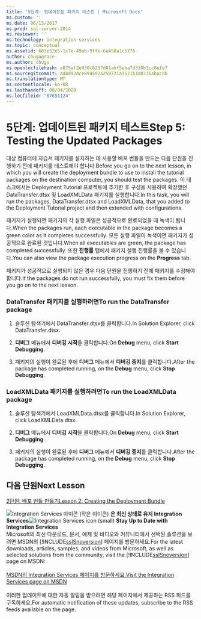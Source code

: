 ```yaml
---
title: '5단계: 업데이트된 패키지 테스트 | Microsoft Docs'
ms.custom: ''
ms.date: 06/13/2017
ms.prod: sql-server-2014
ms.reviewer: ''
ms.technology: integration-services
ms.topic: conceptual
ms.assetid: 683e52e5-1c7e-49ab-9ffe-6a450a1c5776
author: chugugrace
ms.author: chugu
ms.openlocfilehash: a075af2e030c8257d01abf5eba7d330b1cc8efe7
ms.sourcegitcommit: ad4d92dce894592a259721a1571b1d8736abacdb
ms.translationtype: MT
ms.contentlocale: ko-KR
ms.lasthandoff: 08/04/2020
ms.locfileid: "87651124"
---
```

# <a name="step-5-testing-the-updated-packages"></a><span data-ttu-id="1b6dd-102">5단계: 업데이트된 패키지 테스트</span><span class="sxs-lookup"><span data-stu-id="1b6dd-102">Step 5: Testing the Updated Packages</span></span>
  <span data-ttu-id="1b6dd-103">대상 컴퓨터에 자습서 패키지를 설치하는 데 사용할 배포 번들을 만드는 다음 단원을 진행하기 전에 패키지를 테스트해야 합니다.</span><span class="sxs-lookup"><span data-stu-id="1b6dd-103">Before you go on to the next lesson, in which you will create the deployment bundle to use to install the tutorial packages on the destination computer, you should test the packages.</span></span> <span data-ttu-id="1b6dd-104">이 태스크에서는 Deployment Tutorial 프로젝트에 추가한 후 구성을 사용하여 확장했던 DataTransfer.dtsx 및 LoadXMLData 패키지를 실행합니다.</span><span class="sxs-lookup"><span data-stu-id="1b6dd-104">In this task, you will run the packages, DataTransfer.dtsx and LoadXMLData, that you added to the Deployment Tutorial project and then extended with configurations.</span></span>  
  
 <span data-ttu-id="1b6dd-105">패키지가 실행되면 패키지의 각 실행 파일은 성공적으로 완료되었을 때 녹색이 됩니다.</span><span class="sxs-lookup"><span data-stu-id="1b6dd-105">When the packages run, each executable in the package becomes a green color as it completes successfully.</span></span> <span data-ttu-id="1b6dd-106">모든 실행 파일이 녹색이면 패키지가 성공적으로 완료된 것입니다.</span><span class="sxs-lookup"><span data-stu-id="1b6dd-106">When all executables are green, the package has completed successfully.</span></span> <span data-ttu-id="1b6dd-107">또한 **진행률** 탭에서 패키지 실행 진행률을 볼 수 있습니다.</span><span class="sxs-lookup"><span data-stu-id="1b6dd-107">You can also view the package execution progress on the **Progress** tab.</span></span>  
  
 <span data-ttu-id="1b6dd-108">패키지가 성공적으로 실행되지 않은 경우 다음 단원을 진행하기 전에 패키지를 수정해야 합니다.</span><span class="sxs-lookup"><span data-stu-id="1b6dd-108">If the packages do not run successfully, you must fix them before you go on to the next lesson.</span></span>  
  
### <a name="to-run-the-datatransfer-package"></a><span data-ttu-id="1b6dd-109">DataTransfer 패키지를 실행하려면</span><span class="sxs-lookup"><span data-stu-id="1b6dd-109">To run the DataTransfer package</span></span>  
  
1.  <span data-ttu-id="1b6dd-110">솔루션 탐색기에서 DataTransfer.dtsx를 클릭합니다.</span><span class="sxs-lookup"><span data-stu-id="1b6dd-110">In Solution Explorer, click DataTransfer.dtsx.</span></span>  
  
2.  <span data-ttu-id="1b6dd-111">**디버그** 메뉴에서 **디버깅 시작**을 클릭합니다.</span><span class="sxs-lookup"><span data-stu-id="1b6dd-111">On **Debug** menu, click **Start Debugging**.</span></span>  
  
3.  <span data-ttu-id="1b6dd-112">패키지의 실행이 완료된 후에 **디버그** 메뉴에서 **디버깅 중지**를 클릭합니다.</span><span class="sxs-lookup"><span data-stu-id="1b6dd-112">After the package has completed running, on the **Debug** menu, click **Stop Debugging**.</span></span>  
  
### <a name="to-run-the-loadxmldata-package"></a><span data-ttu-id="1b6dd-113">LoadXMLData 패키지를 실행하려면</span><span class="sxs-lookup"><span data-stu-id="1b6dd-113">To run the LoadXMLData package</span></span>  
  
1.  <span data-ttu-id="1b6dd-114">솔루션 탐색기에서 LoadXMLData.dtsx를 클릭합니다.</span><span class="sxs-lookup"><span data-stu-id="1b6dd-114">In Solution Explorer, click LoadXMLData.dtsx.</span></span>  
  
2.  <span data-ttu-id="1b6dd-115">**디버그** 메뉴에서 **디버깅 시작**을 클릭합니다.</span><span class="sxs-lookup"><span data-stu-id="1b6dd-115">On **Debug** menu, click **Start Debugging**.</span></span>  
  
3.  <span data-ttu-id="1b6dd-116">패키지의 실행이 완료된 후에 **디버그** 메뉴에서 **디버깅 중지**를 클릭합니다.</span><span class="sxs-lookup"><span data-stu-id="1b6dd-116">After the package has completed running, on the **Debug** menu, click **Stop Debugging**.</span></span>  
  
## <a name="next-lesson"></a><span data-ttu-id="1b6dd-117">다음 단원</span><span class="sxs-lookup"><span data-stu-id="1b6dd-117">Next Lesson</span></span>  
 [<span data-ttu-id="1b6dd-118">2단원: 배포 번들 만들기</span><span class="sxs-lookup"><span data-stu-id="1b6dd-118">Lesson 2: Creating the Deployment Bundle</span></span>](../integration-services/lesson-2-create-the-deployment-bundle-in-ssis.md)  
  
<span data-ttu-id="1b6dd-119">![Integration Services 아이콘 (작은 아이콘)](media/dts-16.gif "Integration Services 아이콘(작은 아이콘)")  **은 최신 상태로 유지 Integration Services**</span><span class="sxs-lookup"><span data-stu-id="1b6dd-119">![Integration Services icon (small)](media/dts-16.gif "Integration Services icon (small)")  **Stay Up to Date with Integration Services**</span></span><br /> <span data-ttu-id="1b6dd-120">Microsoft의 최신 다운로드, 문서, 예제 및 비디오와 커뮤니티에서 선택된 솔루션을 보려면 MSDN의 [!INCLUDE[ssISnoversion](../includes/ssisnoversion-md.md)] 페이지를 방문하세요.</span><span class="sxs-lookup"><span data-stu-id="1b6dd-120">For the latest downloads, articles, samples, and videos from Microsoft, as well as selected solutions from the community, visit the [!INCLUDE[ssISnoversion](../includes/ssisnoversion-md.md)] page on MSDN:</span></span><br /><br /> [<span data-ttu-id="1b6dd-121">MSDN의 Integration Services 페이지를 방문하세요.</span><span class="sxs-lookup"><span data-stu-id="1b6dd-121">Visit the Integration Services page on MSDN</span></span>](https://go.microsoft.com/fwlink/?LinkId=136655)<br /><br /> <span data-ttu-id="1b6dd-122">이러한 업데이트에 대한 자동 알림을 받으려면 해당 페이지에서 제공하는 RSS 피드를 구독하세요.</span><span class="sxs-lookup"><span data-stu-id="1b6dd-122">For automatic notification of these updates, subscribe to the RSS feeds available on the page.</span></span>  
  
  
